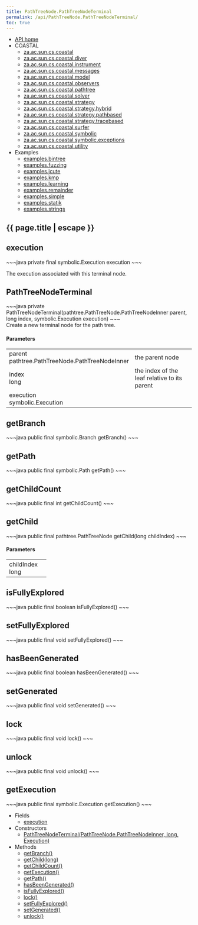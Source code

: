 ```yaml
---
title: PathTreeNode.PathTreeNodeTerminal
permalink: /api/PathTreeNode.PathTreeNodeTerminal/
toc: true
---
```


<section class="sidetoc">
<ul class="section-nav">
<li class="toc-entry toc-h2">
<a class="top" href="{{ '/api/' | relative_url }}">API home</a>
</li>
<li class="toc-entry toc-h2">
COASTAL<ul>
<li class="toc-entry toc-h3">
<a href="{{ '/api/za.ac.sun.cs.coastal/' | relative_url }}">za.ac.sun.cs.coastal</a></li>
<li class="toc-entry toc-h3">
<a href="{{ '/api/za.ac.sun.cs.coastal.diver/' | relative_url }}">za.ac.sun.cs.coastal.diver</a></li>
<li class="toc-entry toc-h3">
<a href="{{ '/api/za.ac.sun.cs.coastal.instrument/' | relative_url }}">za.ac.sun.cs.coastal.instrument</a></li>
<li class="toc-entry toc-h3">
<a href="{{ '/api/za.ac.sun.cs.coastal.messages/' | relative_url }}">za.ac.sun.cs.coastal.messages</a></li>
<li class="toc-entry toc-h3">
<a href="{{ '/api/za.ac.sun.cs.coastal.model/' | relative_url }}">za.ac.sun.cs.coastal.model</a></li>
<li class="toc-entry toc-h3">
<a href="{{ '/api/za.ac.sun.cs.coastal.observers/' | relative_url }}">za.ac.sun.cs.coastal.observers</a></li>
<li class="toc-entry toc-h3">
<a href="{{ '/api/za.ac.sun.cs.coastal.pathtree/' | relative_url }}">za.ac.sun.cs.coastal.pathtree</a></li>
<li class="toc-entry toc-h3">
<a href="{{ '/api/za.ac.sun.cs.coastal.solver/' | relative_url }}">za.ac.sun.cs.coastal.solver</a></li>
<li class="toc-entry toc-h3">
<a href="{{ '/api/za.ac.sun.cs.coastal.strategy/' | relative_url }}">za.ac.sun.cs.coastal.strategy</a></li>
<li class="toc-entry toc-h3">
<a href="{{ '/api/za.ac.sun.cs.coastal.strategy.hybrid/' | relative_url }}">za.ac.sun.cs.coastal.strategy.hybrid</a></li>
<li class="toc-entry toc-h3">
<a href="{{ '/api/za.ac.sun.cs.coastal.strategy.pathbased/' | relative_url }}">za.ac.sun.cs.coastal.strategy.pathbased</a></li>
<li class="toc-entry toc-h3">
<a href="{{ '/api/za.ac.sun.cs.coastal.strategy.tracebased/' | relative_url }}">za.ac.sun.cs.coastal.strategy.tracebased</a></li>
<li class="toc-entry toc-h3">
<a href="{{ '/api/za.ac.sun.cs.coastal.surfer/' | relative_url }}">za.ac.sun.cs.coastal.surfer</a></li>
<li class="toc-entry toc-h3">
<a href="{{ '/api/za.ac.sun.cs.coastal.symbolic/' | relative_url }}">za.ac.sun.cs.coastal.symbolic</a></li>
<li class="toc-entry toc-h3">
<a href="{{ '/api/za.ac.sun.cs.coastal.symbolic.exceptions/' | relative_url }}">za.ac.sun.cs.coastal.symbolic.exceptions</a></li>
<li class="toc-entry toc-h3">
<a href="{{ '/api/za.ac.sun.cs.coastal.utility/' | relative_url }}">za.ac.sun.cs.coastal.utility</a></li>
</ul>
</li>
<li class="toc-entry toc-h2">
Examples<ul>
<li class="toc-entry toc-h3">
<a href="{{ '/api/examples.bintree/' | relative_url }}">examples.bintree</a></li>
<li class="toc-entry toc-h3">
<a href="{{ '/api/examples.fuzzing/' | relative_url }}">examples.fuzzing</a></li>
<li class="toc-entry toc-h3">
<a href="{{ '/api/examples.jcute/' | relative_url }}">examples.jcute</a></li>
<li class="toc-entry toc-h3">
<a href="{{ '/api/examples.kmp/' | relative_url }}">examples.kmp</a></li>
<li class="toc-entry toc-h3">
<a href="{{ '/api/examples.learning/' | relative_url }}">examples.learning</a></li>
<li class="toc-entry toc-h3">
<a href="{{ '/api/examples.remainder/' | relative_url }}">examples.remainder</a></li>
<li class="toc-entry toc-h3">
<a href="{{ '/api/examples.simple/' | relative_url }}">examples.simple</a></li>
<li class="toc-entry toc-h3">
<a href="{{ '/api/examples.statik/' | relative_url }}">examples.statik</a></li>
<li class="toc-entry toc-h3">
<a href="{{ '/api/examples.strings/' | relative_url }}">examples.strings</a></li>
</ul>
</li>
</ul>
</section>
<section class="main">
<h1>{{ page.title | escape }}</h1>
<h2><a class="anchor" name="execution"></a>execution</h2>
<div markdown="1">
~~~java
private final symbolic.Execution execution
~~~
</div>
<p>
The execution associated with this terminal node.</p>
<h2><a class="anchor" name="PathTreeNodeTerminal"></a>PathTreeNodeTerminal</h2>
<div markdown="1">
~~~java
private PathTreeNodeTerminal(pathtree.PathTreeNode.PathTreeNodeInner parent, long index, symbolic.Execution execution)
~~~
</div>
Create a new terminal node for the path tree.<h4>Parameters</h4>
<table class="parameters">
<tbody>
<tr>
<td>
parent<br/><span class="paramtype">pathtree.PathTreeNode.PathTreeNodeInner</span></td>
<td>
the parent node</td>
</tr>
<tr>
<td>
index<br/><span class="paramtype">long</span></td>
<td>
the index of the leaf relative to its parent</td>
</tr>
<tr>
<td>
execution<br/><span class="paramtype">symbolic.Execution</span></td>
<td>
</td>
</tr>
</tbody>
</table>
<h2><a class="anchor" name="getBranch"></a>getBranch</h2>
<div markdown="1">
~~~java
public final symbolic.Branch getBranch()
~~~
</div>
<h2><a class="anchor" name="getPath"></a>getPath</h2>
<div markdown="1">
~~~java
public final symbolic.Path getPath()
~~~
</div>
<h2><a class="anchor" name="getChildCount"></a>getChildCount</h2>
<div markdown="1">
~~~java
public final int getChildCount()
~~~
</div>
<h2><a class="anchor" name="getChild"></a>getChild</h2>
<div markdown="1">
~~~java
public final pathtree.PathTreeNode getChild(long childIndex)
~~~
</div>
<h4>Parameters</h4>
<table class="parameters">
<tbody>
<tr>
<td>
childIndex<br/><span class="paramtype">long</span></td>
<td>
</td>
</tr>
</tbody>
</table>
<h2><a class="anchor" name="isFullyExplored"></a>isFullyExplored</h2>
<div markdown="1">
~~~java
public final boolean isFullyExplored()
~~~
</div>
<h2><a class="anchor" name="setFullyExplored"></a>setFullyExplored</h2>
<div markdown="1">
~~~java
public final void setFullyExplored()
~~~
</div>
<h2><a class="anchor" name="hasBeenGenerated"></a>hasBeenGenerated</h2>
<div markdown="1">
~~~java
public final boolean hasBeenGenerated()
~~~
</div>
<h2><a class="anchor" name="setGenerated"></a>setGenerated</h2>
<div markdown="1">
~~~java
public final void setGenerated()
~~~
</div>
<h2><a class="anchor" name="lock"></a>lock</h2>
<div markdown="1">
~~~java
public final void lock()
~~~
</div>
<h2><a class="anchor" name="unlock"></a>unlock</h2>
<div markdown="1">
~~~java
public final void unlock()
~~~
</div>
<h2><a class="anchor" name="getExecution"></a>getExecution</h2>
<div markdown="1">
~~~java
public final symbolic.Execution getExecution()
~~~
</div>
</section>
<section class="apitoc">
<ul class="section-nav">
<li class="toc-entry toc-h2">
Fields<ul>
<li class="toc-entry toc-h3">
<a href="{{ '/api/PathTreeNode.PathTreeNodeTerminal/' | relative_url }}#execution">execution</a></li>
</ul>
</li>
<li class="toc-entry toc-h2">
Constructors<ul>
<li class="toc-entry toc-h3">
<a href="{{ '/api/PathTreeNode.PathTreeNodeTerminal/' | relative_url }}#PathTreeNodeTerminal">PathTreeNodeTerminal(PathTreeNode.PathTreeNodeInner, long, Execution)</a></li>
</ul>
</li>
<li class="toc-entry toc-h2">
Methods<ul>
<li class="toc-entry toc-h3">
<a href="{{ '/api/PathTreeNode.PathTreeNodeTerminal/' | relative_url }}#getBranch">getBranch()</a></li>
<li class="toc-entry toc-h3">
<a href="{{ '/api/PathTreeNode.PathTreeNodeTerminal/' | relative_url }}#getChild">getChild(long)</a></li>
<li class="toc-entry toc-h3">
<a href="{{ '/api/PathTreeNode.PathTreeNodeTerminal/' | relative_url }}#getChildCount">getChildCount()</a></li>
<li class="toc-entry toc-h3">
<a href="{{ '/api/PathTreeNode.PathTreeNodeTerminal/' | relative_url }}#getExecution">getExecution()</a></li>
<li class="toc-entry toc-h3">
<a href="{{ '/api/PathTreeNode.PathTreeNodeTerminal/' | relative_url }}#getPath">getPath()</a></li>
<li class="toc-entry toc-h3">
<a href="{{ '/api/PathTreeNode.PathTreeNodeTerminal/' | relative_url }}#hasBeenGenerated">hasBeenGenerated()</a></li>
<li class="toc-entry toc-h3">
<a href="{{ '/api/PathTreeNode.PathTreeNodeTerminal/' | relative_url }}#isFullyExplored">isFullyExplored()</a></li>
<li class="toc-entry toc-h3">
<a href="{{ '/api/PathTreeNode.PathTreeNodeTerminal/' | relative_url }}#lock">lock()</a></li>
<li class="toc-entry toc-h3">
<a href="{{ '/api/PathTreeNode.PathTreeNodeTerminal/' | relative_url }}#setFullyExplored">setFullyExplored()</a></li>
<li class="toc-entry toc-h3">
<a href="{{ '/api/PathTreeNode.PathTreeNodeTerminal/' | relative_url }}#setGenerated">setGenerated()</a></li>
<li class="toc-entry toc-h3">
<a href="{{ '/api/PathTreeNode.PathTreeNodeTerminal/' | relative_url }}#unlock">unlock()</a></li>
</ul>
</li>

</ul>
</section>
